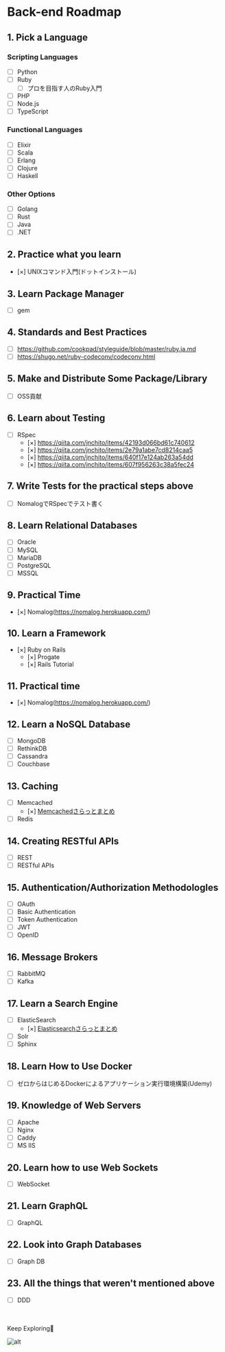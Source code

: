 # Back-end Roadmap

## 1. Pick a Language
### Scripting Languages
- [ ] Python
- [ ] Ruby
  - [ ] プロを目指す人のRuby入門
- [ ] PHP
- [ ] Node.js
- [ ] TypeScript

### Functional Languages
- [ ] Elixir
- [ ] Scala
- [ ] Erlang
- [ ] Clojure
- [ ] Haskell

### Other Options
- [ ] Golang
- [ ] Rust
- [ ] Java
- [ ] .NET

## 2. Practice what you learn
- [×] UNIXコマンド入門(ドットインストール)

## 3. Learn Package Manager
- [ ] gem

## 4. Standards and Best Practices
- [ ] https://github.com/cookpad/styleguide/blob/master/ruby.ja.md
- [ ] https://shugo.net/ruby-codeconv/codeconv.html

## 5. Make and Distribute Some Package/Library
- [ ] OSS貢献

## 6. Learn about Testing
- [ ] RSpec
  - [×] https://qiita.com/jnchito/items/42193d066bd61c740612
  - [×] https://qiita.com/jnchito/items/2e79a1abe7cd8214caa5
  - [×] https://qiita.com/jnchito/items/640f17e124ab263a54dd
  - [×] https://qiita.com/jnchito/items/607f956263c38a5fec24

## 7. Write Tests for the practical steps above
- [ ] NomalogでRSpecでテスト書く

## 8. Learn Relational Databases
- [ ] Oracle
- [ ] MySQL
- [ ] MariaDB
- [ ] PostgreSQL
- [ ] MSSQL

## 9. Practical Time
- [×] Nomalog(https://nomalog.herokuapp.com/)

## 10. Learn a Framework
- [×] Ruby on Rails
  - [×] Progate
  - [×] Rails Tutorial

## 11. Practical time
- [×] Nomalog(https://nomalog.herokuapp.com/)

## 12. Learn a NoSQL Database
- [ ] MongoDB
- [ ] RethinkDB
- [ ] Cassandra
- [ ] Couchbase

## 13. Caching
- [ ] Memcached
  - [×] [Memcachedさらっとまとめ](/memcached.md)
- [ ] Redis

## 14. Creating RESTful APIs
- [ ] REST
- [ ] RESTful APIs

## 15. Authentication/Authorization Methodologles
- [ ] OAuth
- [ ] Basic Authentication
- [ ] Token Authentication
- [ ] JWT
- [ ] OpenID

## 16. Message Brokers
- [ ] RabbitMQ
- [ ] Kafka

## 17. Learn a Search Engine
- [ ] ElasticSearch
  - [×] [Elasticsearchさらっとまとめ](/elasticsearch.md)
- [ ] Solr
- [ ] Sphinx

## 18. Learn How to Use Docker
- [ ] ゼロからはじめるDockerによるアプリケーション実行環境構築(Udemy)

## 19. Knowledge of Web Servers
- [ ] Apache
- [ ] Nginx
- [ ] Caddy
- [ ] MS IIS

## 20. Learn how to use Web Sockets
- [ ] WebSocket

## 21. Learn GraphQL
- [ ] GraphQL

## 22. Look into Graph Databases
- [ ] Graph DB

## 23. All the things that weren't mentioned above
- [ ] DDD

<br><br>
Keep Exploring👋

![alt](/img/backend_roadmap.png)
